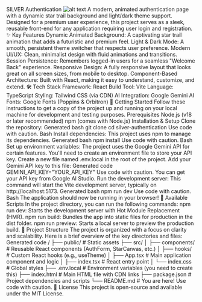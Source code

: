 SILVER Authentication
![alt text](https://storage.googleapis.com/aistudio-o-images/project_screenshots/silver-auth-demo.gif)
A modern, animated authentication page with a dynamic star trail background and light/dark theme support. Designed for a premium user experience, this project serves as a sleek, reusable front-end for any application requiring user login and registration.
✨ Key Features
Dynamic Animated Background: A captivating star trail animation that adds a futuristic and premium feel.
Light & Dark Mode: A smooth, persistent theme switcher that respects user preference.
Modern UI/UX: Clean, minimalist design with fluid animations and transitions.
Session Persistence: Remembers logged-in users for a seamless "Welcome Back" experience.
Responsive Design: A fully responsive layout that looks great on all screen sizes, from mobile to desktop.
Component-Based Architecture: Built with React, making it easy to understand, customize, and extend.
🛠️ Tech Stack
Framework: React
Build Tool: Vite
Language: TypeScript
Styling: Tailwind CSS (via CDN)
AI Integration: Google Gemini AI
Fonts: Google Fonts (Poppins & Orbitron)
🚀 Getting Started
Follow these instructions to get a copy of the project up and running on your local machine for development and testing purposes.
Prerequisites
Node.js (v18 or later recommended)
npm (comes with Node.js)
Installation & Setup
Clone the repository:
Generated bash
git clone <your-repository-url>
cd silver-authentication
Use code with caution.
Bash
Install dependencies:
This project uses npm to manage its dependencies.
Generated bash
npm install
Use code with caution.
Bash
Set up environment variables:
The project uses the Google Gemini API for certain features. You'll need to create an environment file to store your API key.
Create a new file named .env.local in the root of the project.
Add your Gemini API key to this file:
Generated code
GEMINI_API_KEY="YOUR_API_KEY"
Use code with caution.
You can get your API key from Google AI Studio.
Run the development server:
This command will start the Vite development server, typically on http://localhost:5173.
Generated bash
npm run dev
Use code with caution.
Bash
The application should now be running in your browser!
📜 Available Scripts
In the project directory, you can run the following commands:
npm run dev: Starts the development server with Hot Module Replacement (HMR).
npm run build: Bundles the app into static files for production in the dist folder.
npm run preview: Starts a local server to preview the production build.
📂 Project Structure
The project is organized with a focus on clarity and scalability. Here is a brief overview of the key directories and files:
Generated code
/
├── public/               # Static assets
├── src/
│   ├── components/       # Reusable React components (AuthForm, StarCanvas, etc.)
│   ├── hooks/            # Custom React hooks (e.g., useTheme)
│   ├── App.tsx           # Main application component and logic
│   ├── index.tsx         # React entry point
│   └── index.css         # Global styles
├── .env.local            # Environment variables (you need to create this)
├── index.html            # Main HTML file with CDN links
├── package.json          # Project dependencies and scripts
└── README.md             # You are here!
Use code with caution.
📄 License
This project is open-source and available under the MIT License.
